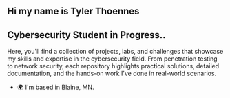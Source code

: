 ## Hi my name is Tyler Thoennes
## Cybersecurity Student in Progress..
Here, you'll find a collection of projects, labs, and challenges that showcase my skills and expertise in the cybersecurity field. From penetration testing to network security, each repository highlights practical solutions, detailed documentation, and the hands-on work I've done in real-world scenarios.
* 🌍 I'm based in Blaine, MN.
